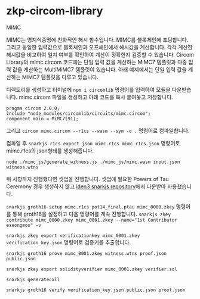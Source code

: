 # zkp-circom-library

MIMC

MIMC는 영지식증명에 친화적인 해시 함수입니다. MIMC를 블록체인에 포팅합니다. 그리고 동일한 입력값으로 블록체인과 오프체인에서 해시값을 계산합니다. 각각 계산한 해시값을 비교하여 일치 여부를 확인하여 계산이 정확한지 검증할 수 있습니다.
Circom Library의 mimc.circom 코드에는 단일 입력 값을 계산하는 MiMC7 템플릿과 다중 입력 값을 계산하는 MultiMiMC7 템플릿이 있습니다. 아래 예제에서는 단일 입력 값을 계산하는 MiMC7 템플릿을 다루고 있습니다.

디렉토리를 생성하고 터미널에 `npm i circomlib` 명령어를 입력하여 모듈을 다운받습니다.
mimc.circom 파일을 생성하고 아래 코드를 복사 붙여놓고 저장합니다.
```
pragma circom 2.0.0;
include "node_modules/circomlib/circuits/mimc.circom";
component main = MiMC7(91);
```
그리고 `circom mimc.circom --r1cs --wasm --sym -o .` 명령어로 컴파일합니다.

컴파일 후 `snarkjs r1cs export json mimc.r1cs mimc.r1cs.json` 명령어로 mimc.r1cs의 json형태를 생성해줍니다.

`node ./mimc_js/generate_witness.js ./mimc_js/mimc.wasm input.json witness.wtns`

위 사항까지 진행했다면 셋업을 진행합니다.
셋업에 필요한 Powers of Tau Ceremony 경우 생성하지 않고 [iden3 snarkjs repository](https://github.com/iden3/snarkjs?tab=readme-ov-file#7-prepare-phase-2)에서 다운받아 사용했습니다.

`snarkjs groth16 setup mimc.r1cs pot14_final.ptau mimc_0000.zkey` 명령어를 통해 groth16을 설정하고 다음 명령어를 계속 진행합니다.
`snarkjs zkey contribute mimc_0000.zkey mimc_0001.zkey --name="1st Contributor eseongmoo" -v`

`snarkjs zkey export verificationkey mimc_0001.zkey verification_key.json` 명령어로 검증키를 추출합니다.

`snarkjs groth16 prove mimc_0001.zkey witness.wtns proof.json public.json`

`snarkjs zkey export solidityverifier mimc_0001.zkey verifier.sol`

`snarkjs generatecall`

`snarkjs groth16 verify verification_key.json public.json proof.json`
